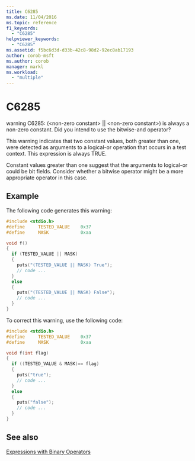 ```yaml
---
title: C6285
ms.date: 11/04/2016
ms.topic: reference
f1_keywords:
  - "C6285"
helpviewer_keywords:
  - "C6285"
ms.assetid: f5bc6d3d-d33b-42c8-98d2-92ec8ab17193
author: corob-msft
ms.author: corob
manager: markl
ms.workload:
  - "multiple"
---
```

# C6285
warning C6285: (\<non-zero constant> &#124;&#124; \<non-zero constant>) is always a non-zero constant. Did you intend to use the bitwise-and operator?

 This warning indicates that two constant values, both greater than one, were detected as arguments to a logical-or operation that occurs in a test context. This expression is always TRUE.

 Constant values greater than one suggest that the arguments to logical-or could be bit fields. Consider whether a bitwise operator might be a more appropriate operator in this case.

## Example
 The following code generates this warning:

```cpp
#include <stdio.h>
#define     TESTED_VALUE    0x37
#define     MASK            0xaa

void f()
{
  if (TESTED_VALUE || MASK)
  {
    puts("(TESTED_VALUE || MASK) True");
    // code ...
  }
  else
  {
    puts("(TESTED_VALUE || MASK) False");
    // code ...
  }
}
```

 To correct this warning, use the following code:

```cpp
#include <stdio.h>
#define     TESTED_VALUE    0x37
#define     MASK            0xaa

void f(int flag)
{
  if ((TESTED_VALUE & MASK)== flag)
  {
    puts("true");
    // code ...
  }
  else
  {
    puts("false");
    // code ...
  }
}
```

## See also
 [Expressions with Binary Operators](/cpp/cpp/expressions-with-binary-operators)
